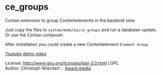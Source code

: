 # ce_groups

Contao extension to group Contentelements in the backend view


Just copy the files to `system/modules/ce_groups` and run a database-update. Or use the Contao composer.

After installation you could create a new Contentelement `Element Group`.

[Youtube demo video](http://www.youtube.com/watch?v=WVyXURi3DuM)

License: http://www.gnu.org/licenses/lgpl-3.0.html LGPL <br>
Author: Christoph Wiechert :: [4ward.media](http://www.4wardmedia.de)